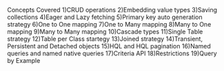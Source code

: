Concepts Covered
1)CRUD operations
2)Embedding value types
3)Saving collections
4)Eager and Lazy fetching
5)Primary key auto generation strategy
6)One to One mapping
7)One to Many mapping
8)Many to One mapping
9)Many to Many mapping
10)Cascade types
11)Single Table strategy
12)Table per Class startegy
13)Joined strategy
14)Transient, Persistent and Detached objects
15)HQL and HQL pagination
16)Named queries and named native queries
17)Criteria API
18)Restrictions
19)Query by Example
